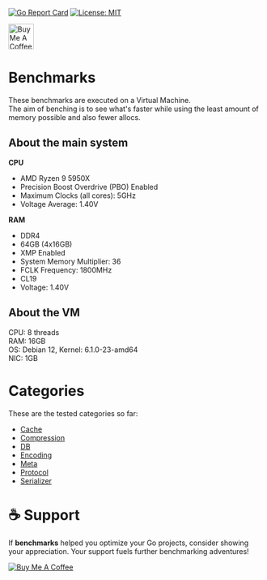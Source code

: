 [![Go Report Card](https://goreportcard.com/badge/github.com/rah-0/benchmarks)](https://goreportcard.com/report/github.com/rah-0/benchmarks)
[![License: MIT](https://img.shields.io/badge/License-MIT-yellow.svg)](https://opensource.org/licenses/MIT)

<a href="https://www.buymeacoffee.com/rah.0" target="_blank">
  <img src="https://cdn.buymeacoffee.com/buttons/v2/arial-orange.png" alt="Buy Me A Coffee" height="50" style="height:50px;">
</a>

# Benchmarks
These benchmarks are executed on a Virtual Machine.  
The aim of benching is to see what's faster while using the least amount of memory possible and also fewer allocs.

## About the main system
**CPU**
- AMD Ryzen 9 5950X
- Precision Boost Overdrive (PBO) Enabled
- Maximum Clocks (all cores): 5GHz
- Voltage Average: 1.40V

**RAM**
- DDR4
- 64GB (4x16GB) 
- XMP Enabled
- System Memory Multiplier: 36
- FCLK Frequency: 1800MHz
- CL19
- Voltage: 1.40V

## About the VM
CPU: 8 threads  
RAM: 16GB  
OS: Debian 12, Kernel: 6.1.0-23-amd64  
NIC: 1GB


# Categories
These are the tested categories so far:
- [Cache](https://github.com/rah-0/benchmarks/tree/master/cache)
- [Compression](https://github.com/rah-0/benchmarks/tree/master/compression)
- [DB](https://github.com/rah-0/benchmarks/tree/master/db)
- [Encoding](https://github.com/rah-0/benchmarks/tree/master/encoding)
- [Meta](https://github.com/rah-0/benchmarks/tree/master/meta)
- [Protocol](https://github.com/rah-0/benchmarks/tree/master/protocol)
- [Serializer](https://github.com/rah-0/benchmarks/tree/master/serializer)

# ☕ Support
If **benchmarks** helped you optimize your Go projects, consider showing your appreciation. Your support fuels further benchmarking adventures!

[![Buy Me A Coffee](https://cdn.buymeacoffee.com/buttons/default-orange.png)](https://www.buymeacoffee.com/rah.0)
